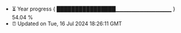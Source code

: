 - ⏳ Year progress { ████████████████▁▁▁▁▁▁▁▁▁▁▁▁▁▁ } 54.04 %
- ⏰ Updated on Tue, 16 Jul 2024 18:26:11 GMT

